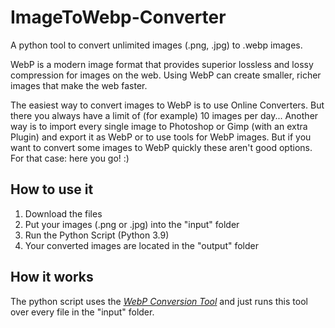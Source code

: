 # ImageToWebp-Converter
A python tool to convert unlimited images (.png, .jpg) to .webp images.

WebP is a modern image format that provides superior lossless and lossy compression for images on the web. Using WebP can create smaller, richer images that make the web faster.

The easiest way to convert images to WebP is to use Online Converters. But there you always have a limit of (for example) 10 images per day... Another way is to import every single image to Photoshop or Gimp (with an extra Plugin) and export it as WebP or to use tools for WebP images. But if you want to convert some images to WebP quickly these aren't good options. For that case: here you go! :)

## How to use it
1. Download the files
2. Put your images (.png or .jpg) into the "input" folder
3. Run the Python Script (Python 3.9)
4. Your converted images are located in the "output" folder

## How it works
The python script uses the _[WebP Conversion Tool](https://developers.google.com/speed/webp)_ and just runs this tool over every file in the "input" folder.
